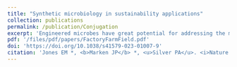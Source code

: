 ```yaml
---
title: "Synthetic microbiology in sustainability applications"
collection: publications
permalink: /publication/Conjugation
excerpt: 'Engineered microbes have great potential for addressing the many sustainability challenges that our world is facing. In this review, Ethan Jones and I develop an organizing framework for applications of synthetic biology in sustainability. We use the property of <i>environmental interfacing</i>, the extent to which the engineered microbe is exposed to the natural environment in its deployment context, to organize applications areas into three domains: Factory, Farm, and Field. This framework reveals common principles and challenges shared by application areas that are typically viewed as disparate.'
pdf: '/files/pdf/papers/FactoryFarmField.pdf'
doi: 'https://doi.org/10.1038/s41579-023-01007-9'
citation: 'Jones EM *, <b>Marken JP</b> *, <u>Silver PA</u>. <i>Nature Reviews Microbiology</i>, 2024 Jan 22.'
---
```


